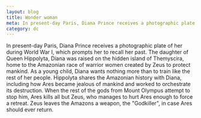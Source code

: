 ```yaml
---
layout: blog
title: Wonder woman
meta: In present-day Paris, Diana Prince receives a photographic plate of her during World War I, which prompts her to recall her past.
category: dc
---
```


In present-day Paris, Diana Prince receives a photographic plate of her during World War I, which prompts her to recall her past. The daughter of Queen Hippolyta, Diana was raised on the hidden island of Themyscira, home to the Amazonian race of warrior women created by Zeus to protect mankind. As a young child, Diana wants nothing more than to train like the rest of her people. Hippolyta shares the Amazonian history with Diana, including how Ares became jealous of mankind and worked to orchestrate its destruction. When the rest of the gods from Mount Olympus attempt to stop him, Ares kills all but Zeus, who manages to hurt Ares enough to force a retreat. Zeus leaves the Amazons a weapon, the "Godkiller", in case Ares should ever return.
